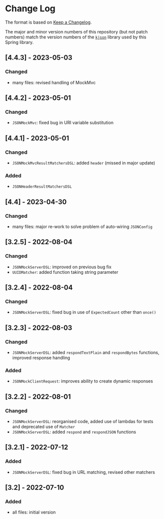 # Change Log

The format is based on [Keep a Changelog](http://keepachangelog.com/).

The major and minor version numbers of this repository (but not patch numbers) match the version numbers of the
[`kjson`](https://github.com/pwall567/kjson) library used by this Spring library.

## [4.4.3] - 2023-05-03
### Changed
- many files: revised handling of MockMvc

## [4.4.2] - 2023-05-01
### Changed
- `JSONMockMvc`: fixed bug in URI variable substitution

## [4.4.1] - 2023-05-01
### Changed
- `JSONMockMvcResultMatchersDSL`: added `header` (missed in major update)
### Added
- `JSONHeaderResultMatchersDSL`

## [4.4] - 2023-04-30
### Changed
- many files: major re-work to solve problem of auto-wiring `JSONConfig`

## [3.2.5] - 2022-08-04
### Changed
- `JSONMockServerDSL`: improved on previous bug fix
- `UUIDMatcher`: added function taking string parameter

## [3.2.4] - 2022-08-04
### Changed
- `JSONMockServerDSL`: fixed bug in use of `ExpectedCount` other than `once()`

## [3.2.3] - 2022-08-03
### Changed
- `JSONMockServerDSL`: added `respondTextPlain` and `respondBytes` functions, improved response handling
### Added
- `JSONMockClientRequest`: improves ability to create dynamic responses

## [3.2.2] - 2022-08-01
### Changed
- `JSONMockServerDSL`: reorganised code, added use of lambdas for tests and deprecated use of `Matcher`
- `JSONMockServerDSL`: added `respond` and `respondJSON` functions

## [3.2.1] - 2022-07-12
### Added
- `JSONMockServerDSL`: fixed bug in URL matching, revised other matchers

## [3.2] - 2022-07-10
### Added
- all files: initial version
